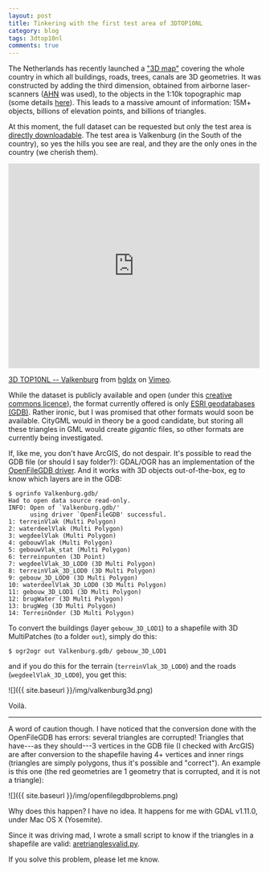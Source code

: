 ```yaml
---
layout: post
title: Tinkering with the first test area of 3DTOP10NL
category: blog
tags: 3dtop10nl
comments: true
---
```


The Netherlands has recently launched a ["3D map"](http://www.kadaster.nl/web/Nieuws/Nieuwsberichten/Bericht/Ontwikkeling-3Dkaart-van-Nederland-in-volle-gang.htm) covering the whole country in which all buildings, roads, trees, canals are 3D geometries.
It was constructed by adding the third dimension, obtained from airborne laser-scanners ([AHN](http://www.ahn.nl) was used), to the objects in the 1:10k topographic map (some details [here](http://3dgeoinfo.bk.tudelft.nl/hledoux/pdfs/13_pers.pdf)).
This leads to a massive amount of information: 15M+ objects, billions of elevation points, and billions of triangles.

At this moment, the full dataset can be requested but only the test area is [directly downloadable](https://www.pdok.nl/nl/producten/pdok-downloads/basis-registratie-topografie/top10nl-3d).
The test area is Valkenburg (in the South of the country), so yes the hills you see are real, and they are the only ones in the country (we cherish them).

<iframe src="https://player.vimeo.com/video/118325504" width="500" height="408" frameborder="0" webkitallowfullscreen mozallowfullscreen allowfullscreen></iframe> <p><a href="https://vimeo.com/118325504">3D TOP10NL -- Valkenburg</a> from <a href="https://vimeo.com/user24693433">hgldx</a> on <a href="https://vimeo.com">Vimeo</a>.</p>

While the dataset is publicly available and open (under this [creative commons licence](http://creativecommons.org/licenses/by/3.0/nl/)), the format currently offered is only [ESRI geodatabases (GDB)](http://www.esri.com/news/arcnews/winter0809articles/the-geodatabase.html).
Rather ironic, but I was promised that other formats would soon be available.
CityGML would in theory be a good candidate, but storing all these triangles in GML would create *gigantic* files, so other formats are currently being investigated.

If, like me, you don't have ArcGIS, do not despair. 
It's possible to read the GDB file (or should I say folder?): GDAL/OGR has an implementation of the [OpenFileGDB driver](http://www.gdal.org/drv_openfilegdb.html).
And it works with 3D objects out-of-the-box, eg to know which layers are in the GDB:

```
$ ogrinfo Valkenburg.gdb/
Had to open data source read-only.
INFO: Open of `Valkenburg.gdb/'
      using driver `OpenFileGDB' successful.
1: terreinVlak (Multi Polygon)
2: waterdeelVlak (Multi Polygon)
3: wegdeelVlak (Multi Polygon)
4: gebouwVlak (Multi Polygon)
5: gebouwVlak_stat (Multi Polygon)
6: terreinpunten (3D Point)
7: wegdeelVlak_3D_LOD0 (3D Multi Polygon)
8: terreinVlak_3D_LOD0 (3D Multi Polygon)
9: gebouw_3D_LOD0 (3D Multi Polygon)
10: waterdeelVlak_3D_LOD0 (3D Multi Polygon)
11: gebouw_3D_LOD1 (3D Multi Polygon)
12: brugWater (3D Multi Polygon)
13: brugWeg (3D Multi Polygon)
14: TerreinOnder (3D Multi Polygon)
```

To convert the buildings (layer `gebouw_3D_LOD1`) to a shapefile with 3D MultiPatches (to a folder `out`), simply do this:

```
$ ogr2ogr out Valkenburg.gdb/ gebouw_3D_LOD1
```

and if you do this for the terrain (`terreinVlak_3D_LOD0`) and the roads (`wegdeelVlak_3D_LOD0`), you get this:

![]({{ site.baseurl }}/img/valkenburg3d.png)

Voilà.

- - -

A word of caution though.
I have noticed that the conversion done with the OpenFileGDB has errors: several triangles are corrupted!
Triangles that have---as they should---3 vertices in the GDB file (I checked with ArcGIS) are after conversion to the shapefile having 4+ vertices and inner rings (triangles are simply polygons, thus it's possible and "correct").
An example is this one (the red geometries are 1 geometry that is corrupted, and it is not a triangle):

![]({{ site.baseurl }}/img/openfilegdbproblems.png)

Why does this happen? I have no idea. 
It happens for me with GDAL v1.11.0, under Mac OS X (Yosemite).

Since it was driving mad, I wrote a small script to know if the triangles in a shapefile are valid: [aretrianglesvalid.py](https://gist.github.com/hugoledoux/0798ee79fe76a1b0ed8f).

If you solve this problem, please let me know.













